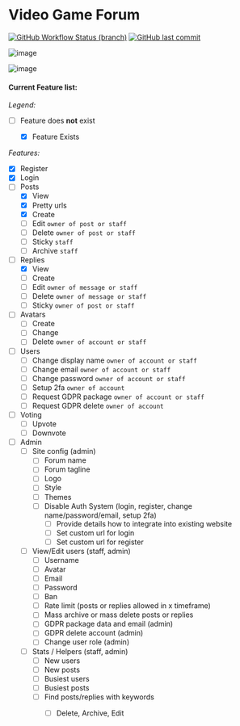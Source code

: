 # Video Game Forum

[![GitHub Workflow Status (branch)](https://img.shields.io/github/workflow/status/runthis/forum/unit-feature-tests/master)](https://github.com/runthis/forum/actions)
[![GitHub last commit](https://img.shields.io/github/last-commit/runthis/forum)](https://github.com/runthis/forum/commits/master)

![image](https://user-images.githubusercontent.com/8216720/110219523-57940280-7e85-11eb-8c2b-c2447adede03.png)

![image](https://user-images.githubusercontent.com/8216720/110219565-a6da3300-7e85-11eb-9537-e6bd77c3bec6.png)

#### Current Feature list:

*Legend:*
- [ ] Feature does **not** exist
    - [x] Feature Exists


*Features:*
- [x] Register
- [x] Login
- [ ] Posts
    - [x] View
    - [x] Pretty urls
    - [x] Create
    - [ ] Edit `owner of post or staff`
    - [ ] Delete `owner of post or staff`
    - [ ] Sticky `staff`
    - [ ] Archive `staff`
- [ ] Replies
    - [x] View
    - [ ] Create
    - [ ] Edit `owner of message or staff`
    - [ ] Delete `owner of message or staff`
    - [ ] Sticky `owner of post or staff`
- [ ] Avatars
    - [ ] Create
    - [ ] Change
    - [ ] Delete `owner of account or staff`
- [ ] Users
    - [ ] Change display name `owner of account or staff`
    - [ ] Change email `owner of account or staff`
    - [ ] Change password `owner of account or staff`
    - [ ] Setup 2fa `owner of account`
    - [ ] Request GDPR package `owner of account or staff`
    - [ ] Request GDPR delete `owner of account`
- [ ] Voting
    - [ ] Upvote
    - [ ] Downvote
- [ ] Admin
    - [ ] Site config (admin)
        - [ ] Forum name
        - [ ] Forum tagline
        - [ ] Logo
        - [ ] Style
        - [ ] Themes
        - [ ] Disable Auth System (login, register, change name/password/email, setup 2fa)
            - [ ] Provide details how to integrate into existing website
            - [ ] Set custom url for login
            - [ ] Set custom url for register
    - [ ] View/Edit users (staff, admin)
        - [ ] Username
        - [ ] Avatar
        - [ ] Email
        - [ ] Password
        - [ ] Ban
        - [ ] Rate limit (posts or replies allowed in x timeframe)
        - [ ] Mass archive or mass delete posts or replies
        - [ ] GDPR package data and email (admin)
        - [ ] GDPR delete account (admin)
        - [ ] Change user role (admin)
    - [ ] Stats / Helpers (staff, admin)
        - [ ] New users
        - [ ] New posts
        - [ ] Busiest users
        - [ ] Busiest posts
        - [ ] Find posts/replies with keywords
            - [ ] Delete, Archive, Edit

